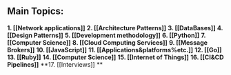 
## Main Topics:

**1. [[Network applications]]**
**2. [[Architecture Patterns]]**
**3. [[DataBases]]**
**4. [[Design Patterns]]**
**5. [[Development methodology]]**
**6. [[Python]]**
**7. [[Computer Science]]**
**8. [[Cloud Computing Services]]**
**9. [[Message Brokers]]**
**10. [[JavaScript]]**
**11. [[Applications&platforms%etc.]]**
**12. [[Go]]**
**13. [[Ruby]]**
**14. [[Computer Science]]**
**15. [[Internet of Things]]**
**16. [[CI&CD Pipelines]]**
**17. [[Interviews]] **